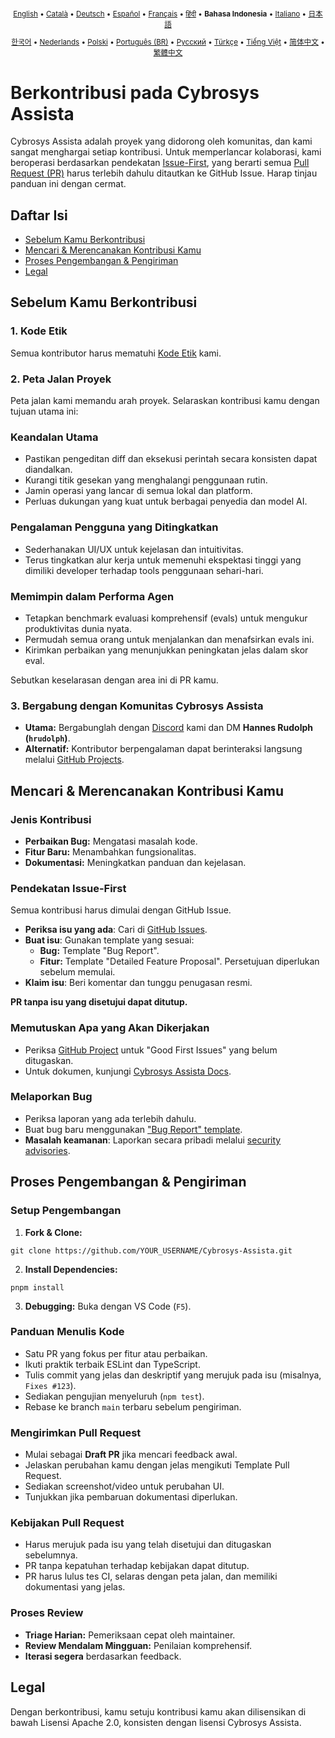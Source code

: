 <div align="center">
<sub>

[English](../../CONTRIBUTING.md) • [Català](../ca/CONTRIBUTING.md) • [Deutsch](../de/CONTRIBUTING.md) • [Español](../es/CONTRIBUTING.md) • [Français](../fr/CONTRIBUTING.md) • [हिंदी](../hi/CONTRIBUTING.md) • <b>Bahasa Indonesia</b> • [Italiano](../it/CONTRIBUTING.md) • [日本語](../ja/CONTRIBUTING.md)

</sub>
<sub>

[한국어](../ko/CONTRIBUTING.md) • [Nederlands](../nl/CONTRIBUTING.md) • [Polski](../pl/CONTRIBUTING.md) • [Português (BR)](../pt-BR/CONTRIBUTING.md) • [Русский](../ru/CONTRIBUTING.md) • [Türkçe](../tr/CONTRIBUTING.md) • [Tiếng Việt](../vi/CONTRIBUTING.md) • [简体中文](../zh-CN/CONTRIBUTING.md) • [繁體中文](../zh-TW/CONTRIBUTING.md)

</sub>
</div>

# Berkontribusi pada Cybrosys Assista

Cybrosys Assista adalah proyek yang didorong oleh komunitas, dan kami sangat menghargai setiap kontribusi. Untuk memperlancar kolaborasi, kami beroperasi berdasarkan pendekatan [Issue-First](#issue-first-approach), yang berarti semua [Pull Request (PR)](#submitting-a-pull-request) harus terlebih dahulu ditautkan ke GitHub Issue. Harap tinjau panduan ini dengan cermat.

## Daftar Isi

- [Sebelum Kamu Berkontribusi](#before-you-contribute)
- [Mencari & Merencanakan Kontribusi Kamu](#finding--planning-your-contribution)
- [Proses Pengembangan & Pengiriman](#development--submission-process)
- [Legal](#legal)

## Sebelum Kamu Berkontribusi

### 1. Kode Etik

Semua kontributor harus mematuhi [Kode Etik](./CODE_OF_CONDUCT.md) kami.

### 2. Peta Jalan Proyek

Peta jalan kami memandu arah proyek. Selaraskan kontribusi kamu dengan tujuan utama ini:

### Keandalan Utama

- Pastikan pengeditan diff dan eksekusi perintah secara konsisten dapat diandalkan.
- Kurangi titik gesekan yang menghalangi penggunaan rutin.
- Jamin operasi yang lancar di semua lokal dan platform.
- Perluas dukungan yang kuat untuk berbagai penyedia dan model AI.

### Pengalaman Pengguna yang Ditingkatkan

- Sederhanakan UI/UX untuk kejelasan dan intuitivitas.
- Terus tingkatkan alur kerja untuk memenuhi ekspektasi tinggi yang dimiliki developer terhadap tools penggunaan sehari-hari.

### Memimpin dalam Performa Agen

- Tetapkan benchmark evaluasi komprehensif (evals) untuk mengukur produktivitas dunia nyata.
- Permudah semua orang untuk menjalankan dan menafsirkan evals ini.
- Kirimkan perbaikan yang menunjukkan peningkatan jelas dalam skor eval.

Sebutkan keselarasan dengan area ini di PR kamu.

### 3. Bergabung dengan Komunitas Cybrosys Assista

- **Utama:** Bergabunglah dengan [Discord](https://discord.gg/cybrosysassista) kami dan DM **Hannes Rudolph (`hrudolph`)**.
- **Alternatif:** Kontributor berpengalaman dapat berinteraksi langsung melalui [GitHub Projects](https://github.com/orgs/CybrosysAssistaInc/projects/1).

## Mencari & Merencanakan Kontribusi Kamu

### Jenis Kontribusi

- **Perbaikan Bug:** Mengatasi masalah kode.
- **Fitur Baru:** Menambahkan fungsionalitas.
- **Dokumentasi:** Meningkatkan panduan dan kejelasan.

### Pendekatan Issue-First

Semua kontribusi harus dimulai dengan GitHub Issue.

- **Periksa isu yang ada**: Cari di [GitHub Issues](https://github.com/CybrosysAssistaInc/Cybrosys-Assista/issues).
- **Buat isu**: Gunakan template yang sesuai:
    - **Bug:** Template "Bug Report".
    - **Fitur:** Template "Detailed Feature Proposal". Persetujuan diperlukan sebelum memulai.
- **Klaim isu**: Beri komentar dan tunggu penugasan resmi.

**PR tanpa isu yang disetujui dapat ditutup.**

### Memutuskan Apa yang Akan Dikerjakan

- Periksa [GitHub Project](https://github.com/orgs/CybrosysAssistaInc/projects/1) untuk "Good First Issues" yang belum ditugaskan.
- Untuk dokumen, kunjungi [Cybrosys Assista Docs](https://github.com/CybrosysAssistaInc/Cybrosys-Assista-Docs).

### Melaporkan Bug

- Periksa laporan yang ada terlebih dahulu.
- Buat bug baru menggunakan ["Bug Report" template](https://github.com/CybrosysAssistaInc/Cybrosys-Assista/issues/new/choose).
- **Masalah keamanan**: Laporkan secara pribadi melalui [security advisories](https://github.com/CybrosysAssistaInc/Cybrosys-Assista/security/advisories/new).

## Proses Pengembangan & Pengiriman

### Setup Pengembangan

1. **Fork & Clone:**

```
git clone https://github.com/YOUR_USERNAME/Cybrosys-Assista.git
```

2. **Install Dependencies:**

```
pnpm install
```

3. **Debugging:** Buka dengan VS Code (`F5`).

### Panduan Menulis Kode

- Satu PR yang fokus per fitur atau perbaikan.
- Ikuti praktik terbaik ESLint dan TypeScript.
- Tulis commit yang jelas dan deskriptif yang merujuk pada isu (misalnya, `Fixes #123`).
- Sediakan pengujian menyeluruh (`npm test`).
- Rebase ke branch `main` terbaru sebelum pengiriman.

### Mengirimkan Pull Request

- Mulai sebagai **Draft PR** jika mencari feedback awal.
- Jelaskan perubahan kamu dengan jelas mengikuti Template Pull Request.
- Sediakan screenshot/video untuk perubahan UI.
- Tunjukkan jika pembaruan dokumentasi diperlukan.

### Kebijakan Pull Request

- Harus merujuk pada isu yang telah disetujui dan ditugaskan sebelumnya.
- PR tanpa kepatuhan terhadap kebijakan dapat ditutup.
- PR harus lulus tes CI, selaras dengan peta jalan, dan memiliki dokumentasi yang jelas.

### Proses Review

- **Triage Harian:** Pemeriksaan cepat oleh maintainer.
- **Review Mendalam Mingguan:** Penilaian komprehensif.
- **Iterasi segera** berdasarkan feedback.

## Legal

Dengan berkontribusi, kamu setuju kontribusi kamu akan dilisensikan di bawah Lisensi Apache 2.0, konsisten dengan lisensi Cybrosys Assista.
